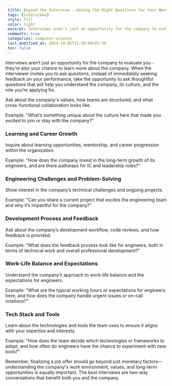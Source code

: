 ```yaml
---
 title: Beyond the Interview - Asking the Right Questions for Your Next Engineering Role  
 tags: [interviews]
 style: fill
 color: light
 excerpt: Interviews aren’t just an opportunity for the company to evaluate you - they’re also your chance to learn more about the company
 comments: true
 categories: computer-science
 last_modified_at: 2024-10-05T15:30:00+05:30
 toc: false
---
```



Interviews aren’t just an opportunity for the company to evaluate you - they’re also your chance to learn more about the company. When the interviewer invites you to ask questions, instead of immediately seeking feedback on your performance, take the opportunity to ask thoughtful questions that will help you understand the company, its culture, and the role you’re applying for. 

Ask about the company's values, how teams are structured, and what cross-functional collaboration looks like. 

Example: "What’s something unique about the culture here that made you excited to join or stay with the company?"

### Learning and Career Growth
Inquire about learning opportunities, mentorship, and career progression within the organization.

Example: "How does the company invest in the long-term growth of its engineers, and are there pathways for IC and leadership roles?"

### Engineering Challenges and Problem-Solving
Show interest in the company’s technical challenges and ongoing projects.

Example: "Can you share a current project that excites the engineering team and why it’s impactful for the company?"

### Development Process and Feedback
Ask about the company’s development workflow, code reviews, and how feedback is provided.

Example: "What does the feedback process look like for engineers, both in terms of technical work and overall professional development?"

### Work-Life Balance and Expectations
Understand the company’s approach to work-life balance and the expectations for engineers.

Example: "What are the typical working hours or expectations for engineers here, and how does the company handle urgent issues or on-call rotations?"

### Tech Stack and Tools
Learn about the technologies and tools the team uses to ensure it aligns with your expertise and interests.

Example: "How does the team decide which technologies or frameworks to adopt, and how often do engineers have the chance to experiment with new tools?"

Remember, finalizing a job offer should go beyond just monetary factors—understanding the company's work environment, values, and long-term opportunities is equally important. The best interviews are two-way conversations that benefit both you and the company.